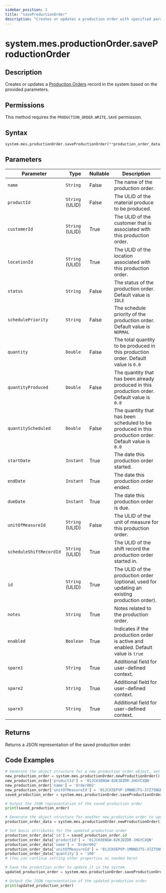 ```yaml
---
sidebar_position: 3
title: "saveProductionOrder"
description: "Creates or updates a production order with specified parameters."
---
```


# system.mes.productionOrder.saveProductionOrder

## Description

Creates or updates a [Production Orders](../../data-model/production-order-model/production-order) record in the system based on the provided parameters.


## Permissions

This method requires the `PRODUCTION_ORDER.WRITE.SAVE` permission.

## Syntax

```python
system.mes.productionOrder.saveProductionOrder(**production_order_data)
```

## Parameters

| Parameter               | Type            | Nullable | Description                                                                                          |
|-------------------------|-----------------|----------|------------------------------------------------------------------------------------------------------|
| `name`                  | `String`        | False    | The name of the production order.                                                                    |
| `productId`             | `String` (ULID) | False    | The ULID of the material produce to be produced.                                                     |
| `customerId`            | `String` (ULID) | True     | The ULID of the customer that is associated with this production order.                              |
| `locationId`            | `String` (ULID) | True     | The ULID of the location associated with this production order.                                      |
| `status`                | `String`        | False    | The status of the production order. Default value is `IDLE`                                          |
| `schedulePriority`      | `String`        | False    | The schedule priority of the production order. Default value is `NORMAL`                             |
| `quantity`              | `Double`        | False    | The total quantity to be produced in this production order. Default value is `0.0`                   |
| `quantityProduced`      | `Double`        | False    | The quantity that has been already produced in this production order. Default value is `0.0`         |
| `quantityScheduled`     | `Double`        | False    | The quantity that has been scheduled to be produced in this production order. Default value is `0.0` |
| `startDate`             | `Instant`       | True     | The date this production order started.                                                              |
| `endDate`               | `Instant`       | True     | The date this production order ended.                                                                |
| `dueDate`               | `Instant`       | True     | The date this production order is due.                                                               |
| `unitOfMeasureId`       | `String` (ULID) | False    | The ULID of the unit of measure for this production order.                                           |
| `scheduleShiftRecordId` | `String` (ULID) | True     | The ULID of the shift record the production order started in.                                        |
| `id`                    | `String` (ULID) | True     | The ULID of the production order (optional, used for updating an existing production order).         |
| `notes`                 | `String`        | True     | Notes related to the production order.                                                               |
| `enabled`               | `Boolean`       | True     | Indicates if the production order is active and enabled. Default value is `true`                     |
| `spare1`                | `String`        | True     | Additional field for user-defined context.                                                           |
| `spare2`                | `String`        | True     | Additional field for user-defined context.                                                           |
| `spare3`                | `String`        | True     | Additional field for user-defined context.                                                           |

## Returns

Returns a JSON representation of the saved production order.

## Code Examples

```python
# Generate the object structure for a new production order object, set the initial arguments and save it
new_production_order = system.mes.productionOrder.newProductionOrder()
new_production_order['productId'] = '01JCH3ENGW-82KJDZDR-JHGYCXQN'
new_production_order['name'] = 'Order002'
new_production_order['unitOfMeasureId'] = '01JCH3EPVP-1MNNDJTS-37Z75NGB'
saved_production_order = system.mes.productionOrder.saveProductionOrder(**new_production_order)

# Output the JSON representation of the saved production order
print(saved_production_order)

# Generate the object structure for another new production order to update the previous production order
production_order_data = system.mes.productionOrder.newProductionOrder()

# Set basic attributes for the updated production order
production_order_data['id'] = saved_production_order.id
production_order_data['productId'] = '01JCH3ENGW-82KJDZDR-JHGYCXQN'
production_order_data['name'] = 'Order002'
production_order_data['unitOfMeasureId'] = '01JCH3EPVP-1MNNDJTS-37Z75NGB'
production_order_data['quantity'] = '100'
# (You can continue setting other properties as needed here)

# Save the production order to update it in the system
updated_production_order = system.mes.productionOrder.saveProductionOrder(**production_order_data)

# Output the JSON representation of the updated production order
print(updated_production_order)
```
